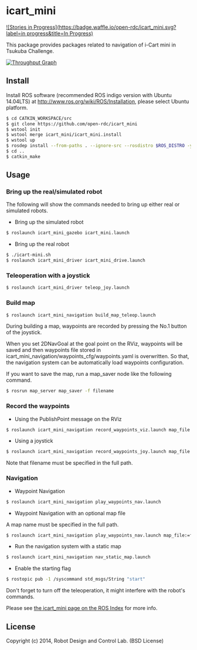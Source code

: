 icart_mini
=================

[![Stories in Progress](https://badge.waffle.io/open-rdc/icart_mini.svg?label=in progress&title=In Progress)](http://waffle.io/open-rdc/icart_mini)

This package provides packages related to navigation of i-Cart mini in Tsukuba Challenge.

[![Throughput Graph](https://graphs.waffle.io/open-rdc/icart_mini/throughput.svg)](https://waffle.io/open-rdc/icart_mini/metrics) 

## Install

Install ROS software (recommended ROS indigo version with Ubuntu 14.04LTS) at http://www.ros.org/wiki/ROS/Installation, please select Ubuntu platform. 

```sh
$ cd CATKIN_WORKSPACE/src
$ git clone https://github.com/open-rdc/icart_mini
$ wstool init
$ wstool merge icart_mini/icart_mini.install
$ wstool up
$ rosdep install --from-paths . --ignore-src --rosdistro $ROS_DISTRO -y
$ cd ..
$ catkin_make
```

## Usage

### Bring up the real/simulated robot

The following will show the commands needed to bring up either real or simulated robots.

* Bring up the simulated robot

```sh
$ roslaunch icart_mini_gazebo icart_mini.launch
```

* Bring up the real robot

```sh
$ ./icart-mini.sh
$ roslaunch icart_mini_driver icart_mini_drive.launch
```

### Teleoperation with a joystick

```sh
$ roslaunch icart_mini_driver teleop_joy.launch
```

### Build map

```sh
$ roslaunch icart_mini_navigation build_map_teleop.launch
```

During building a map, waypoints are recorded by pressing the No.1 button of the joystick.

When you set 2DNavGoal at the goal point on the RViz, waypoints will be saved and then waypoints file stored in icart_mini_navigation/waypoints_cfg/waypoints.yaml is overwritten. So that, the navigation system can be automatically load waypoints configuration.

If you want to save the map, run a map_saver node like the following command.

```sh
$ rosrun map_server map_saver -f filename
```

### Record the waypoints

* Using the PublishPoint message on the RViz

```sh
$ roslaunch icart_mini_navigation record_waypoints_viz.launch map_file:=filename.yaml
```

* Using a joystick

```sh
$ roslaunch icart_mini_navigation record_waypoints_joy.launch map_file:=filename.yaml
```

Note that filename must be specified in the full path.

### Navigation

* Waypoint Navigation

```sh
$ roslaunch icart_mini_navigation play_waypoints_nav.launch
```

* Waypoint Navigation with an optional map file

A map name must be specified in the full path.

```sh
$ roslaunch icart_mini_navigation play_waypoints_nav.launch map_file:=filename.yaml
```

* Run the navigation system with a static map

```sh
$ roslaunch icart_mini_navigation nav_static_map.launch
```

* Enable the starting flag

```sh
$ rostopic pub -1 /syscommand std_msgs/String "start"
```

Don't forget to turn off the teleoperation, it might interfere with the robot's commands.

Please see [the icart_mini page on the ROS Index](http://rosindex.github.io/r/icart_mini/github-open-rdc-icart_mini/) for more info.

## License

Copyright (c) 2014, Robot Design and Control Lab. (BSD License)

